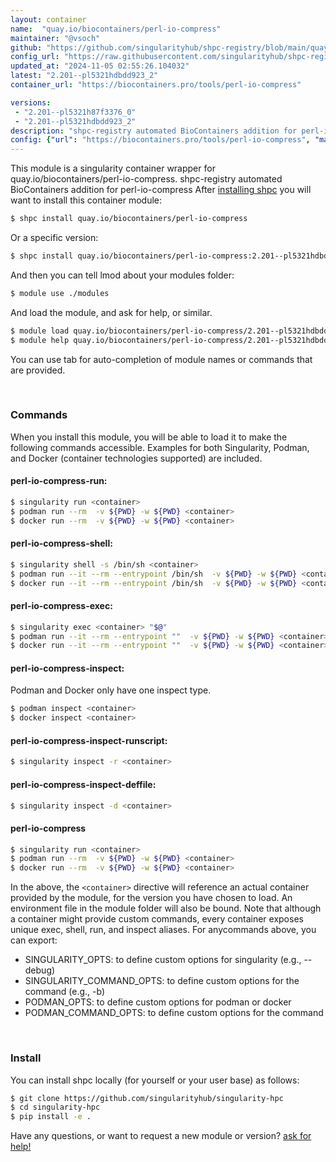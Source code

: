 ```yaml
---
layout: container
name:  "quay.io/biocontainers/perl-io-compress"
maintainer: "@vsoch"
github: "https://github.com/singularityhub/shpc-registry/blob/main/quay.io/biocontainers/perl-io-compress/container.yaml"
config_url: "https://raw.githubusercontent.com/singularityhub/shpc-registry/main/quay.io/biocontainers/perl-io-compress/container.yaml"
updated_at: "2024-11-05 02:55:26.104032"
latest: "2.201--pl5321hdbdd923_2"
container_url: "https://biocontainers.pro/tools/perl-io-compress"

versions:
 - "2.201--pl5321h87f3376_0"
 - "2.201--pl5321hdbdd923_2"
description: "shpc-registry automated BioContainers addition for perl-io-compress"
config: {"url": "https://biocontainers.pro/tools/perl-io-compress", "maintainer": "@vsoch", "description": "shpc-registry automated BioContainers addition for perl-io-compress", "latest": {"2.201--pl5321hdbdd923_2": "sha256:d3f3d12652640fb994d9e2c0fc875008589297a8c6f3bad7309a881b8e0988c1"}, "tags": {"2.201--pl5321h87f3376_0": "sha256:0144c44a01c57ac54b86676462335fe12620b7fdb2c25822e43c84a652448e79", "2.201--pl5321hdbdd923_2": "sha256:d3f3d12652640fb994d9e2c0fc875008589297a8c6f3bad7309a881b8e0988c1"}, "docker": "quay.io/biocontainers/perl-io-compress"}
---
```


This module is a singularity container wrapper for quay.io/biocontainers/perl-io-compress.
shpc-registry automated BioContainers addition for perl-io-compress
After [installing shpc](#install) you will want to install this container module:


```bash
$ shpc install quay.io/biocontainers/perl-io-compress
```

Or a specific version:

```bash
$ shpc install quay.io/biocontainers/perl-io-compress:2.201--pl5321hdbdd923_2
```

And then you can tell lmod about your modules folder:

```bash
$ module use ./modules
```

And load the module, and ask for help, or similar.

```bash
$ module load quay.io/biocontainers/perl-io-compress/2.201--pl5321hdbdd923_2
$ module help quay.io/biocontainers/perl-io-compress/2.201--pl5321hdbdd923_2
```

You can use tab for auto-completion of module names or commands that are provided.

<br>

### Commands

When you install this module, you will be able to load it to make the following commands accessible.
Examples for both Singularity, Podman, and Docker (container technologies supported) are included.

#### perl-io-compress-run:

```bash
$ singularity run <container>
$ podman run --rm  -v ${PWD} -w ${PWD} <container>
$ docker run --rm  -v ${PWD} -w ${PWD} <container>
```

#### perl-io-compress-shell:

```bash
$ singularity shell -s /bin/sh <container>
$ podman run --it --rm --entrypoint /bin/sh  -v ${PWD} -w ${PWD} <container>
$ docker run --it --rm --entrypoint /bin/sh  -v ${PWD} -w ${PWD} <container>
```

#### perl-io-compress-exec:

```bash
$ singularity exec <container> "$@"
$ podman run --it --rm --entrypoint ""  -v ${PWD} -w ${PWD} <container> "$@"
$ docker run --it --rm --entrypoint ""  -v ${PWD} -w ${PWD} <container> "$@"
```

#### perl-io-compress-inspect:

Podman and Docker only have one inspect type.

```bash
$ podman inspect <container>
$ docker inspect <container>
```

#### perl-io-compress-inspect-runscript:

```bash
$ singularity inspect -r <container>
```

#### perl-io-compress-inspect-deffile:

```bash
$ singularity inspect -d <container>
```



#### perl-io-compress

```bash
$ singularity run <container>
$ podman run --rm  -v ${PWD} -w ${PWD} <container>
$ docker run --rm  -v ${PWD} -w ${PWD} <container>
```


In the above, the `<container>` directive will reference an actual container provided
by the module, for the version you have chosen to load. An environment file in the
module folder will also be bound. Note that although a container
might provide custom commands, every container exposes unique exec, shell, run, and
inspect aliases. For anycommands above, you can export:

 - SINGULARITY_OPTS: to define custom options for singularity (e.g., --debug)
 - SINGULARITY_COMMAND_OPTS: to define custom options for the command (e.g., -b)
 - PODMAN_OPTS: to define custom options for podman or docker
 - PODMAN_COMMAND_OPTS: to define custom options for the command

<br>

### Install

You can install shpc locally (for yourself or your user base) as follows:

```bash
$ git clone https://github.com/singularityhub/singularity-hpc
$ cd singularity-hpc
$ pip install -e .
```

Have any questions, or want to request a new module or version? [ask for help!](https://github.com/singularityhub/singularity-hpc/issues)